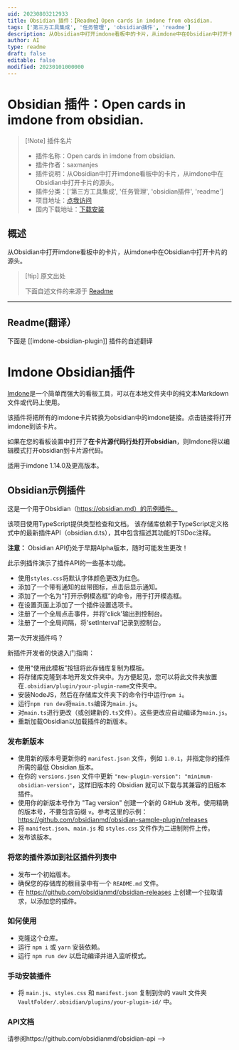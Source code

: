 ```yaml
---
uid: 20230803212933
title: Obsidian 插件：【Readme】Open cards in imdone from obsidian.
tags: ['第三方工具集成', '任务管理', 'obsidian插件', 'readme']
description: 从Obsidian中打开imdone看板中的卡片，从imdone中在Obsidian中打开卡片的源头。
author: AI
type: readme
draft: false
editable: false
modified: 20230101000000
---
```


# Obsidian 插件：Open cards in imdone from obsidian.

> [!Note] 插件名片
> - 插件名称：Open cards in imdone from obsidian.
> - 插件作者：saxmanjes
> - 插件说明：从Obsidian中打开imdone看板中的卡片，从imdone中在Obsidian中打开卡片的源头。
> - 插件分类：['第三方工具集成', '任务管理', 'obsidian插件', 'readme']
> - 项目地址：[点我访问](https://github.com/imdone/imdone-obsidian-plugin)
> - 国内下载地址：[下载安装](https://pkmer.cn/products/plugin/pluginMarket/?imdone-obsidian-plugin)

## 概述

从Obsidian中打开imdone看板中的卡片，从imdone中在Obsidian中打开卡片的源头。



> [!tip] 原文出处
> 
>下面自述文件的来源于 [Readme](https://ghproxy.net/https://raw.githubusercontent.com/imdone/imdone-obsidian-plugin/master/README.md)
> 

---

## Readme(翻译）

下面是 [[imdone-obsidian-plugin]] 插件的自述翻译



Imdone Obsidian插件
====

[Imdone](https://imdone.io)是一个简单而强大的看板工具，可以在本地文件夹中的纯文本Markdown文件或代码上使用。

该插件将把所有的imdone卡片转换为obsidian中的imdone链接。点击链接将打开imdone到该卡片。

如果在您的看板设置中打开了**在卡片源代码行处打开obsidian**，则Imdone将以编辑模式打开obsidian到卡片源代码。

适用于imdone 1.14.0及更高版本。

<!--
# [资源](#NOTE:10)
<card>
- [在Finder中打开](/)
- [imdone/imdone-obsidian-plugin](https://github.com/imdone/imdone-obsidian-plugin)
- [obsidianmd/obsidian-sample-plugin](https://github.com/obsidianmd/obsidian-sample-plugin)

<!--
创建时间：2021-03-15T13:25:07.843Z
-->
</card>

## Obsidian示例插件

这是一个用于Obsidian（https://obsidian.md）的示例插件。

该项目使用TypeScript提供类型检查和文档。
该存储库依赖于TypeScript定义格式中的最新插件API（obsidian.d.ts），其中包含描述其功能的TSDoc注释。

**注意：** Obsidian API仍处于早期Alpha版本，随时可能发生更改！

此示例插件演示了插件API的一些基本功能。
- 使用`styles.css`将默认字体颜色更改为红色。
- 添加了一个带有通知的丝带图标，点击后显示通知。
- 添加了一个名为“打开示例模态框”的命令，用于打开模态框。
- 在设置页面上添加了一个插件设置选项卡。
- 注册了一个全局点击事件，并将'click'输出到控制台。
- 注册了一个全局间隔，将'setInterval'记录到控制台。

第一次开发插件吗？

新插件开发者的快速入门指南：

- 使用“使用此模板”按钮将此存储库复制为模板。
- 将存储库克隆到本地开发文件夹中。为方便起见，您可以将此文件夹放置在`.obsidian/plugin/your-plugin-name`文件夹中。
- 安装NodeJS，然后在存储库文件夹下的命令行中运行`npm i`。
- 运行`npm run dev`将`main.ts`编译为`main.js`。
- 对`main.ts`进行更改（或创建新的`.ts`文件）。这些更改应自动编译为`main.js`。
- 重新加载Obsidian以加载插件的新版本。

### 发布新版本

- 使用新的版本号更新你的 `manifest.json` 文件，例如 `1.0.1`，并指定你的插件所需的最低 Obsidian 版本。
- 在你的 `versions.json` 文件中更新 `"new-plugin-version": "minimum-obsidian-version"`，这样旧版本的 Obsidian 就可以下载与其兼容的旧版本插件。
- 使用你的新版本号作为 "Tag version" 创建一个新的 GitHub 发布。使用精确的版本号，不要包含前缀 `v`。参考这里的示例：https://github.com/obsidianmd/obsidian-sample-plugin/releases
- 将 `manifest.json`、`main.js` 和 `styles.css` 文件作为二进制附件上传。
- 发布该版本。

### 将您的插件添加到社区插件列表中

- 发布一个初始版本。
- 确保您的存储库的根目录中有一个 `README.md` 文件。
- 在 https://github.com/obsidianmd/obsidian-releases 上创建一个拉取请求，以添加您的插件。

### 如何使用

- 克隆这个仓库。
- 运行 `npm i` 或 `yarn` 安装依赖。
- 运行 `npm run dev` 以启动编译并进入监听模式。

### 手动安装插件

- 将 `main.js`、`styles.css` 和 `manifest.json` 复制到你的 vault 文件夹 `VaultFolder/.obsidian/plugins/your-plugin-id/` 中。

### API文档

请参阅https://github.com/obsidianmd/obsidian-api -->



